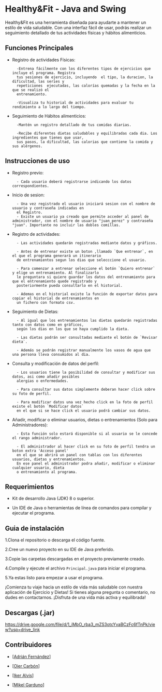 # Healthy&Fit - Java and Swing

Healthy&Fit es una herramienta diseñada para ayudarte a mantener un estilo de vida saludable. Con una interfaz fácil de usar, podrás realizar un seguimiento detallado de tus actividades físicas y hábitos alimenticios.


    


## Funciones Principales

- Registro de actividades Físicas:

        -Entrena fácilmente con los diferentes tipos de ejercicios que  incluye el programa. Registra
        tus sesiones de ejercicio, incluyendo  el tipo, la duracion, la dificultad, las series y
        repeticiones  ejecutadas, las calorías quemadas y la fecha en la que se realizó el 
        entrenamiento.
    
        -Visualiza tu historial de actividades para evaluar tu rendimiento a lo largo del tiempo.
    

- Seguimiento de Hábitos alimenticios:

        -Mantén un registro detallado de tus comidas diarias.

        -Recibe diferentes dietas saludables y equilibradas cada dia. Los ingredientes que tienes que usar,
        sus pasos, la dificultad, las calorias que contiene la comida y sus alérgenos.



## Instrucciones de uso

- Registro previo:

        - Cada usuario deberá registrarse indicando los datos correspondientes.

- Inicio de sesion:

        - Una vez registrado el usuario iniciará sesion con el nombre de usuario y contraseña indicadas en
        el Registro.
        - Existe un usuario ya creado que permite acceder al panel de administrador, con el nombre de usuario "juan_perez" y contraseña "juan". Importante no incluir las dobles comillas.

- Registro de actividades:

        - Las actividades quedarán registradas mediante datos y gráficos.
        
        - Antes de entrenar existe un boton ,llamado `Que entrenar`, en el que el programa generará un itinerario
        de entrenamientos segun los dias que selecccione el usuario.

        - Para comenzar a entrenar seleccione el botón `Quiero entrenar` y elige un entrenamiento. Al finalizarlo
        le preguntara si quiere guardar los datos del entrenamiento para que el entrenamiento quede registrado y
        posteriormente pueda consultarlo en el historial.

        - Ademas en el historial existe la función de exportar datos para copiar el historial de entrenamientos en
        un fichero con formato csv.

- Seguimiento de Dietas:

        - Al igual que los entrenamientos las dietas quedarán registradas tanto con datos como en gráficos,
        según los dias en los que se haya cumplido la dieta.

        - Las dietas podrán ser consultadas mediante el botón de `Revisar dieta`.

        - Además se podrán registrar manualmente los vasos de agua que una persona lleva consumidos al dia.

- Consulta y modificación de datos del perfil:

        - Los usuarios tiene la posibilidad de consultar y modificar sus datos, asi como añadir posibles
        alergias o enfermedades.

        - Para consultar sus datos simplemente deberan hacer click sobre su foto de perfil.

        - Para modificar datos una vez hecho click en la foto de perfil existe el botón `Modificar datos`
        en el que si se hace click el usuario podrá cambiar sus datos.

- Añadir, modificar o eliminar usuarios, dietas o entrenamientos (Solo para Administradores):

        - Esta función solo estará disponible si al usuario se le concede el rango administrador.

        - El administrador al hacer click en su foto de perfil tendra un boton extra 'Acceso panel'
        en el que se abrirá un panel con tablas con los diferentes usuarios, dietas y entrenamientos.
        En ese panel el administrador podra añadir, modificar o eliminar cualquier usuario, dieta
        o entrenamiento al programa.

## Requerimientos

- Kit de desarrollo Java (JDK) 8 o superior.

- Un IDE de Java o herramientas de línea de comandos para compilar y ejecutar el programa.
## Guia de instalación

1.Clona el repositorio o descarga el código fuente.

2.Cree un nuevo proyecto en su IDE de Java preferido.

3.Copie las carpetas descargadas en el proyecto previamente creado.

4.Compile y ejecute el archivo `Principal.java` para iniciar el programa.

5.Ya estas listo para empezar a usar el programa.

¡Comienza tu viaje hacia un estilo de vida más saludable con nuestra aplicación de Ejercicio y Dietas! Si tienes alguna pregunta o comentario, no dudes en contactarnos. ¡Disfruta de una vida más activa y equilibrada!

## Descargas (.jar)
https://drive.google.com/file/d/1_iMbO_rba3_mZS3otcYvaBCzFc6fTnPk/view?usp=drive_link

## Contribuidores

- [[Adrián Fernández](https://github.com/AdriianFdz)]

- [[Oier Carbón](https://github.com/oiercar19)]

- [[Iker Alvis](https://github.com/ikeralvis)]

- [[Mikel Garduno](https://github.com/mikelgarduno)]

